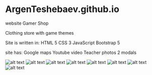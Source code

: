 # ArgenTeshebaev.github.io
website Gamer Shop

Сlothing store with game themes

Site is written in:
HTML 5
CSS 3
JavaScript
Bootstrap 5

site has:
Google maps
Youtube video
Teacher photos
2 modals

![alt text](https://i.imgur.com/XUKtnbV.png)
![alt text](https://i.imgur.com/yvLccAd.png)
![alt text](https://i.imgur.com/InHijRE.png)
![alt text](https://i.imgur.com/bKllKxw.png)
![alt text](https://i.imgur.com/y4SuRpO.png)
![alt text](https://i.imgur.com/0VWDcDd.png)
![alt text](https://i.imgur.com/gkeZ8OE.png)
![alt text](https://i.imgur.com/L3lmpXU.png)
